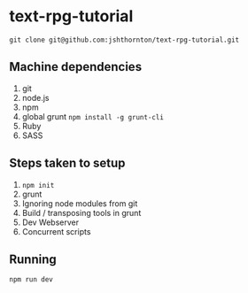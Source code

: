 # text-rpg-tutorial

`git clone git@github.com:jshthornton/text-rpg-tutorial.git`

## Machine dependencies

1. git
1. node.js
1. npm
1. global grunt `npm install -g grunt-cli`
1. Ruby
1. SASS

## Steps taken to setup

1. `npm init`
1. grunt
1. Ignoring node modules from git
1. Build / transposing tools in grunt
1. Dev Webserver
1. Concurrent scripts

## Running

`npm run dev`